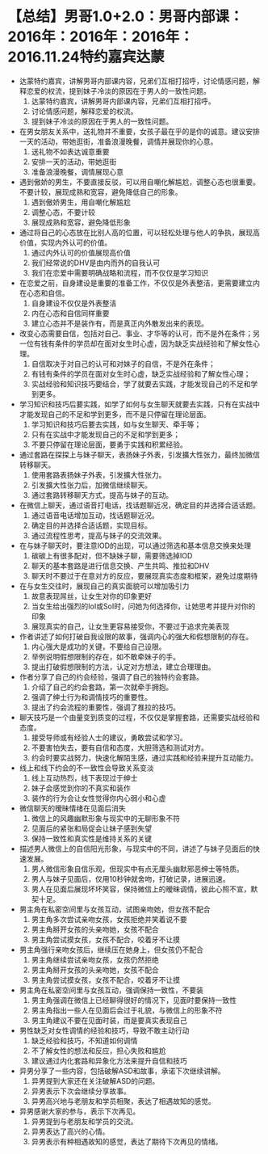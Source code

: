 # 【总结】男哥1.0+2.0：男哥内部课：2016年：2016年：2016年：2016.11.24特约嘉宾达蒙

-   达蒙特约嘉宾，讲解男哥内部课内容，兄弟们互相打招呼，讨论情感问题，解释恋爱的权流，提到妹子冷淡的原因在于男人的一致性问题。
    1.  达蒙特约嘉宾，讲解男哥内部课内容，兄弟们互相打招呼。
    2.  讨论情感问题，解释恋爱的权流。
    3.  提到妹子冷淡的原因在于男人的一致性问题。
-   在男女朋友关系中，送礼物并不重要，女孩子最在乎的是你的诚意。建议安排一天的活动，带她逛街，准备浪漫晚餐，调情并展现你的心意。
    1.  送礼物不如表达诚意重要
    2.  安排一天的活动，带她逛街
    3.  准备浪漫晚餐，调情展现心意
-   遇到傲娇的男生，不要直接反驳，可以用自嘲化解尴尬，调整心态也很重要。不要计较，展现成熟和宽容，避免降低自己的形象。
    1.  遇到傲娇男生，用自嘲化解尴尬
    2.  调整心态，不要计较
    3.  展现成熟和宽容，避免降低形象
-   通过将自己的心态放在比别人高的位置，可以轻松处理与他人的争执，展现高价值，实现内外认可的价值。
    1.  通过内外认可的价值展现高价值
    2.  我们经常说的DHV是由内而外的自我认可
    3.  我们在恋爱中需要明确战略和流程，而不仅仅是学习知识
-   在恋爱之前，自身建设是重要的准备工作，不仅仅是外表整洁，更需要建立内在心态和自信。
    1.  自身建设不仅仅是外表整洁
    2.  内在心态和自信同样重要
    3.  建立心态并不是装作有，而是真正内外散发出来的表现。
-   改变心态需要自信，包括对自己、事业、才华等的认可，而不是外在条件；另一位有钱有条件的学员却在面对女生时心虚，因为缺乏实战经验和了解女性心理。
    1.  自信取决于对自己的认可和对妹子的自信，不是外在条件；
    2.  有钱有条件的学员在面对女生时心虚，缺乏实战经验和了解女性心理；
    3.  实战经验和知识技巧要结合，学了就要去实践，才能发现自己的不足和学到更多。
-   学习知识和技巧后要实践，如学了如何与女生聊天就要去实践，只有在实战中才能发现自己的不足和学到更多，而不是只停留在理论层面。
    1.  学习知识和技巧后要去实践，如与女生聊天、牵手等；
    2.  只有在实战中才能发现自己的不足和学到更多；
    3.  不要只停留在理论层面，要勇于实践和积累经验。
-   通过套路在探探上与妹子聊天，表扬妹子外表，引发擴大性张力，最终加微信转移聊天。
    1.  使用套路表扬妹子外表，引发擴大性张力。
    2.  引发擴大性张力后，加微信继续聊天。
    3.  通过套路转移聊天方式，提高与妹子的互动。
-   在微信上聊天，通过语音打电话，找话题聊近况，确定目的并选择合适话题。
    1.  通过语音电话增加互动，找话题聊近况。
    2.  确定目的并选择合适话题，实现目标。
    3.  通过流程性思考，提高与妹子的交流效果。
-   在与妹子聊天时，要注意IOD的出现，可以通过筛选和基本信息交换来处理
    1.  碳碳上有很多配对，但不缺妹子聊，需要筛选掉IOD
    2.  聊天的基本套路是进行信息交换、产生共鸣、推拉和DHV
    3.  聊天时不要过于在意对方的反应，要展现真实态度和框架，避免过度期待
-   在与女生交往时，展现自己的真实面貌可以增加吸引力
    1.  故意表现屌丝，让女生对你的印象更好
    2.  当女生给出强烈的IoI或SoI时，问她为何选择你，让她思考并提升对你的印象
    3.  展现真实的自己，让女生更容易接受你，不要过于追求完美表现
-   作者讲述了如何打破自我设限的故事，强调内心的强大和假想限制的存在。
    1.  内心强大是成功的关键，不要给自己设限。
    2.  举例说明假想限制的存在，如不敢牵妹子的手。
    3.  提出打破假想限制的方法，认定对方想法，建立合理理由。
-   作者分享了自己的约会经验，强调了自己的独特约会套路。
    1.  介绍了自己的约会套路，第一次就牵手拥抱。
    2.  强调了绅士行为和调情技巧的重要性。
    3.  提出了约会流程的重要性，强调了推拉的技巧。
-   聊天技巧是一个由量变到质变的过程，不仅仅是掌握套路，还需要实战经验和态度。
    1.  接受导师或有经验人士的建议，勇敢尝试和学习。
    2.  不要害怕失去，要有自信和态度，大胆筛选和测试对方。
    3.  约会时要实战努力，快速化解陌生感，通过实践和经验来提升互动能力。
-   线上和线下约会的不一致性会导致关系变淡
    1.  线上互动热烈，线下表现过于绅士
    2.  妹子会感觉到你的不真实和装作
    3.  装作的行为会让女性觉得你内心弱小和心虚
-   微信聊天的暧昧情绪在见面后消失
    1.  微信上的风趣幽默形象与现实中的无聊形象不符
    2.  见面后的紧张和局促会让妹子感到失望
    3.  保持一致性和真实性是维持关系的关键
-   描述男人微信上的自信阳光形象，与现实中的不同，讲述了与妹子见面后的快速发展。
    1.  男人微信形象自信乐观，但现实中有点无厘头幽默邪恶绅士等特质。
    2.  男人与妹子见面后，仅用10秒钟就舍吻，打破记录，进展迅速。
    3.  男人在见面后展现坏坏笑容，保持微信上的暧昧调情，彼此心照不宣，默契十足。
-   男主角在私密空间里与女孩互动，试图亲吻她，但女孩不配合
    1.  男主角多次尝试亲吻女孩，女孩拒绝并笑着说不要
    2.  男主角掰开女孩的头亲吻她，女孩不配合
    3.  男主角尝试摸女孩，女孩不配合，咬着牙不让摸
-   男主角强行亲吻女孩后，继续压在她身上，但女孩仍不配合
    1.  男主角继续尝试亲吻女孩，女孩仍然拒绝
    2.  男主角掰开女孩的头亲吻她，女孩不配合
    3.  男主角尝试摸女孩，女孩不配合，咬着牙不让摸
-   男主角在私密空间里与女孩互动，强调保持一致性，不要装
    1.  男主角强调在微信上已经聊得很好的情况下，见面时要保持一致性
    2.  男主角指出一些人在见面后会过于礼貌，与微信上的形象不符
    3.  男主角建议不要在见面时装，而是要真实表现自己
-   男性缺乏对女性调情的经验和技巧，导致不敢主动行动
    1.  缺乏经验和技巧，不知道如何调情
    2.  不了解女性的想法和反应，担心失败和尴尬
    3.  建议通过内化套路和异象化方法来提升自信和技巧
-   异男分享了一些内容，包括破解ASD和故事，承诺下次继续讲解。
    1.  异男提到大家还在关注破解ASD的问题。
    2.  异男表示下次会继续分享故事。
    3.  异男高兴地与老朋友和学员相聚，表达了相遇故知的感觉。
-   异男感谢大家的参与，表示下次再见。
    1.  异男提到与老朋友和学员的交流。
    2.  异男表达了高兴的心情。
    3.  异男表示有种相遇故知的感觉，表达了期待下次再见的情绪。